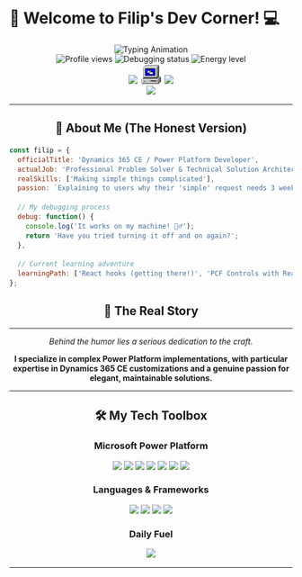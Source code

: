 # 👋 Welcome to Filip's Dev Corner! 💻
<div align="center">
  <img src="https://readme-typing-svg.demolab.com?font=JetBrains+Mono&size=25&duration=3000&pause=1000&color=00D9FF&center=true&vCenter=true&width=600&height=60&lines=%3C%2F%3E+Dynamics+365+CE+Developer;%F0%9F%9A%80+Power+Platform+Architect;%E2%9A%A1+Building+Digital+Solutions;%F0%9F%94%A5+Microsoft+Cloud+Expert" alt="Typing Animation"/>
</div>

<div align="center">
  <img src="https://komarev.com/ghpvc/?username=shamak1&label=Visitors&color=orange&style=plastic" alt="Profile views" />
  <img src="https://img.shields.io/badge/Status-Debugging_Life-brightgreen?style=plastic&logo=visual-studio-code" alt="Debugging status" />
  <img src="https://img.shields.io/badge/Energy_Source-Coca_Cola-red?style=plastic&logo=coca-cola&logoColor=white" alt="Energy level" />
</div>

<div align="center">
  <img src="https://github.com/TheDudeThatCode/TheDudeThatCode/blob/master/Assets/Developer.gif" width="40px">
  <img src="https://github.com/TheDudeThatCode/TheDudeThatCode/blob/master/Assets/PC.gif" width="40px">
  <img src="https://github.com/TheDudeThatCode/TheDudeThatCode/blob/master/Assets/Mario_Gameplay.gif" width="40px">
</div>

<div align="center">
  <img src="https://github.com/Anmol-Baranwal/Cool-GIFs-For-GitHub/assets/74038190/d48893bd-0757-481c-8d7e-ba3e163feae7" width="500px">
</div>

---

<div align="center">

## 🎯 About Me (The Honest Version)

</div>

```javascript
const filip = {
  officialTitle: 'Dynamics 365 CE / Power Platform Developer',
  actualJob: 'Professional Problem Solver & Technical Solution Architect',
  realSkills: ['Making simple things complicated'],
  passion: `Explaining to users why their 'simple' request needs 3 weeks! 🐌`,
  
  // My debugging process
  debug: function() {
    console.log('It works on my machine! 🤷‍♂️');
    return 'Have you tried turning it off and on again?';
  },
  
  // Current learning adventure
  learningPath: ['React hooks (getting there!)', 'PCF Controls with React', 'Whatever cool tech I discover next']
};
```

<div align="center">

## 💼 The Real Story

---

*Behind the humor lies a serious dedication to the craft.* 

**I specialize in complex Power Platform implementations, with particular expertise in Dynamics 365 CE customizations and a genuine passion for elegant, maintainable solutions.**

---

</div>

<div align="center">
  
## 🛠️ My Tech Toolbox

</div>

<div align="center">

### Microsoft Power Platform
<img src="https://img.shields.io/badge/Dynamics_365_CE-0078D4?style=for-the-badge&logo=microsoft&logoColor=white" />
<img src="https://img.shields.io/badge/Power_Automate-0066FF?style=for-the-badge&logo=microsoft&logoColor=white" />
<img src="https://img.shields.io/badge/Canvas_Apps-742774?style=for-the-badge&logo=microsoft&logoColor=white" />
<img src="https://img.shields.io/badge/Power_FX-FF6B35?style=for-the-badge&logo=microsoft&logoColor=white" />
<img src="https://img.shields.io/badge/Custom_Pages-00BCF2?style=for-the-badge&logo=microsoft&logoColor=white" />
<img src="https://img.shields.io/badge/Azure_Functions-0062AD?style=for-the-badge&logo=azurefunctions&logoColor=white" />
<img src="https://img.shields.io/badge/PCF_Controls-5E5E5E?style=for-the-badge&logo=microsoft&logoColor=white" />

### Languages & Frameworks
<img src="https://img.shields.io/badge/C%23-239120?style=for-the-badge&logo=c-sharp&logoColor=white" />
<img src="https://img.shields.io/badge/JavaScript-F7DF1E?style=for-the-badge&logo=javascript&logoColor=black" />
<img src="https://img.shields.io/badge/TypeScript-3178C6?style=for-the-badge&logo=typescript&logoColor=white" />
<img src="https://img.shields.io/badge/React-61DAFB?style=for-the-badge&logo=react&logoColor=black" />

### Daily Fuel
<img src="https://img.shields.io/badge/Coca_Cola-FF0000?style=for-the-badge&logo=cocacola&logoColor=white" />

</div>

---
